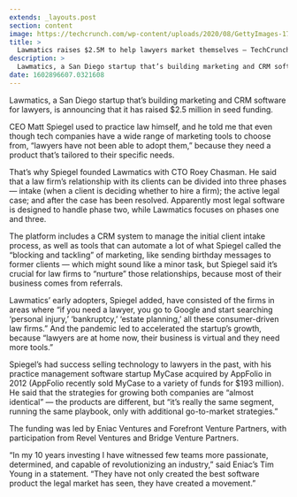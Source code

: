 ```yaml
--- 
extends: _layouts.post 
section: content 
image: https://techcrunch.com/wp-content/uploads/2020/08/GettyImages-178765974.jpg?w=600 
title: > 
  Lawmatics raises $2.5M to help lawyers market themselves – TechCrunch 
description: > 
  Lawmatics, a San Diego startup that’s building marketing and CRM software for lawyers, is announcing that it has raised $2.5 million in seed funding.That’s why Spiegel founded Lawmatics with CTO Roey Chasman.He said that a law firm’s relationship with its clients can be divided into three phases — intake (when a client is deciding whether to hire a firm); the active legal case; and after the case has been resolved.Apparently most legal software is designed to handle phase two, while Lawmatics focuses on phases one and three.“They have not only created the best software product the legal market has seen, they have created a movement.” 
date: 1602896607.0321608 
--- 
```

Lawmatics, a San Diego startup that’s building marketing and CRM software for lawyers, is announcing that it has raised $2.5 million in seed funding.

CEO Matt Spiegel used to practice law himself, and he told me that even though tech companies have a wide range of marketing tools to choose from, “lawyers have not been able to adopt them,” because they need a product that’s tailored to their specific needs.

That’s why Spiegel founded Lawmatics with CTO Roey Chasman. He said that a law firm’s relationship with its clients can be divided into three phases — intake (when a client is deciding whether to hire a firm); the active legal case; and after the case has been resolved. Apparently most legal software is designed to handle phase two, while Lawmatics focuses on phases one and three.

The platform includes a CRM system to manage the initial client intake process, as well as tools that can automate a lot of what Spiegel called the “blocking and tackling” of marketing, like sending birthday messages to former clients — which might sound like a minor task, but Spiegel said it’s crucial for law firms to “nurture” those relationships, because most of their business comes from referrals.

Lawmatics’ early adopters, Spiegel added, have consisted of the firms in areas where “if you need a lawyer, you go to Google and start searching ‘personal injury,’ ‘bankruptcy,’ ‘estate planning,’ all these consumer-driven law firms.” And the pandemic led to accelerated the startup’s growth, because “lawyers are at home now, their business is virtual and they need more tools.”

Spiegel’s had success selling technology to lawyers in the past, with his practice management software startup MyCase acquired by AppFolio in 2012 (AppFolio recently sold MyCase to a variety of funds for $193 million). He said that the strategies for growing both companies are “almost identical” — the products are different, but “it’s really the same segment, running the same playbook, only with additional go-to-market strategies.”

The funding was led by Eniac Ventures and Forefront Venture Partners, with participation from Revel Ventures and Bridge Venture Partners.

“In my 10 years investing I have witnessed few teams more passionate, determined, and capable of revolutionizing an industry,” said Eniac’s Tim Young in a statement. “They have not only created the best software product the legal market has seen, they have created a movement.”